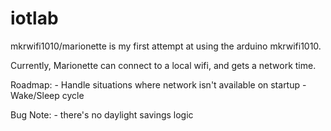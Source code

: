 # iotlab

mkrwifi1010/marionette is my first attempt at using the arduino mkrwifi1010.

Currently, Marionette can connect to a local wifi, and gets a network time.

Roadmap:
	- Handle situations where network isn't available on startup
	- Wake/Sleep cycle

Bug Note:
	- there's no daylight savings logic 
